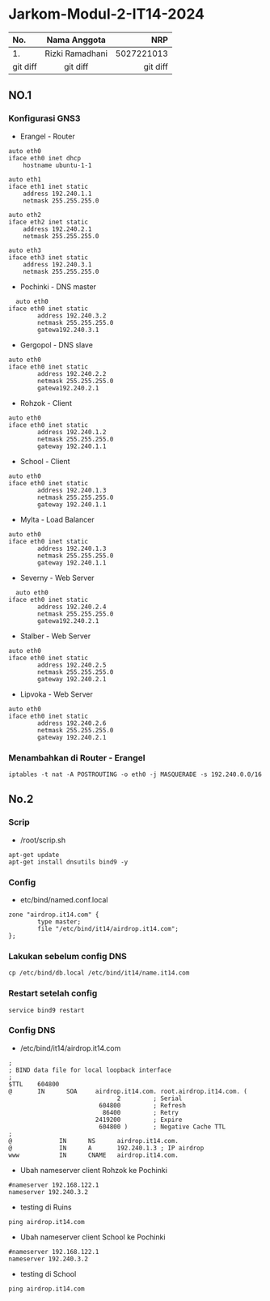 # Jarkom-Modul-2-IT14-2024

| No. | Nama Anggota | NRP |
| :---         |     :---:      |          ---: |
| 1.   | Rizki Ramadhani     | 5027221013    |
| git diff     | git diff       | git diff      |

## NO.1
### Konfigurasi GNS3
* Erangel - Router
```
auto eth0
iface eth0 inet dhcp
    hostname ubuntu-1-1

auto eth1
iface eth1 inet static
    address 192.240.1.1
    netmask 255.255.255.0
    
auto eth2
iface eth2 inet static
    address 192.240.2.1
    netmask 255.255.255.0
    
auto eth3
iface eth3 inet static
    address 192.240.3.1
    netmask 255.255.255.0
```
* Pochinki - DNS master

```
  auto eth0
iface eth0 inet static
        address 192.240.3.2
        netmask 255.255.255.0
        gatewa192.240.3.1
```

* Gergopol - DNS slave
```
auto eth0
iface eth0 inet static
        address 192.240.2.2
        netmask 255.255.255.0
        gatewa192.240.2.1
```
* Rohzok - Client
```
auto eth0
iface eth0 inet static
        address 192.240.1.2
        netmask 255.255.255.0
        gateway 192.240.1.1
```
* School - Client
```
auto eth0
iface eth0 inet static
        address 192.240.1.3
        netmask 255.255.255.0
        gateway 192.240.1.1
```
* Mylta - Load Balancer
```
auto eth0
iface eth0 inet static
        address 192.240.1.3
        netmask 255.255.255.0
        gateway 192.240.1.1
```
* Severny - Web Server
```
  auto eth0
iface eth0 inet static
        address 192.240.2.4
        netmask 255.255.255.0
        gatewa192.240.2.1
```
* Stalber - Web Server
```
auto eth0
iface eth0 inet static
        address 192.240.2.5
        netmask 255.255.255.0
        gateway 192.240.2.1
```
* Lipvoka - Web Server
```
auto eth0
iface eth0 inet static
        address 192.240.2.6
        netmask 255.255.255.0
        gateway 192.240.2.1
```
### Menambahkan di Router - Erangel
```
iptables -t nat -A POSTROUTING -o eth0 -j MASQUERADE -s 192.240.0.0/16
```
## No.2
### Scrip
* /root/scrip.sh
```
apt-get update
apt-get install dnsutils bind9 -y
```
### Config
* etc/bind/named.conf.local
```
zone "airdrop.it14.com" {
        type master;
        file "/etc/bind/it14/airdrop.it14.com";
};
```
### Lakukan sebelum config DNS
```
cp /etc/bind/db.local /etc/bind/it14/name.it14.com
```
### Restart setelah config

```
service bind9 restart
```

### Config DNS

- /etc/bind/it14/airdrop.it14.com

```
;
; BIND data file for local loopback interface
;
$TTL    604800
@       IN      SOA     airdrop.it14.com. root.airdrop.it14.com. (
                              2         ; Serial
                         604800         ; Refresh
                          86400         ; Retry
                        2419200         ; Expire
                         604800 )       ; Negative Cache TTL
;
@             IN      NS      airdrop.it14.com.
@             IN      A       192.240.1.3 ; IP airdrop
www           IN      CNAME   airdrop.it14.com.
```

- Ubah nameserver client Rohzok ke Pochinki

```
#nameserver 192.168.122.1
nameserver 192.240.3.2
```

- testing di Ruins

```
ping airdrop.it14.com
```

- Ubah nameserver client School ke Pochinki

```
#nameserver 192.168.122.1
nameserver 192.240.3.2
```

- testing di School

```
ping airdrop.it14.com
```
